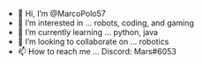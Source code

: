 - 👋 Hi, I’m @MarcoPolo57
- 👀 I’m interested in ... robots, coding, and gaming
- 🌱 I’m currently learning ... python, java
- 💞️ I’m looking to collaborate on ... robotics
- 📫 How to reach me ... Discord: Mars#6053

<!---
MarcoPolo57/MarcoPolo57 is a ✨ special ✨ repository because its `README.md` (this file) appears on your GitHub profile.
You can click the Preview link to take a look at your changes.
--->
